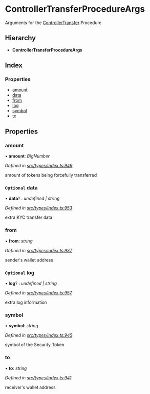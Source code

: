 # ControllerTransferProcedureArgs

Arguments for the [ControllerTransfer](../enums/_types_index_.proceduretype.md#controllertransfer) Procedure

## Hierarchy

* **ControllerTransferProcedureArgs**

## Index

### Properties

* [amount](_types_index_.controllertransferprocedureargs.md#amount)
* [data](_types_index_.controllertransferprocedureargs.md#optional-data)
* [from](_types_index_.controllertransferprocedureargs.md#from)
* [log](_types_index_.controllertransferprocedureargs.md#optional-log)
* [symbol](_types_index_.controllertransferprocedureargs.md#symbol)
* [to](_types_index_.controllertransferprocedureargs.md#to)

## Properties

### amount

• **amount**: _BigNumber_

_Defined in_ [_src/types/index.ts:949_](https://github.com/PolymathNetwork/polymath-sdk/blob/550676f/src/types/index.ts#L949)

amount of tokens being forcefully transferred

### `Optional` data

• **data**? : _undefined \| string_

_Defined in_ [_src/types/index.ts:953_](https://github.com/PolymathNetwork/polymath-sdk/blob/550676f/src/types/index.ts#L953)

extra KYC transfer data

### from

• **from**: _string_

_Defined in_ [_src/types/index.ts:937_](https://github.com/PolymathNetwork/polymath-sdk/blob/550676f/src/types/index.ts#L937)

sender's wallet address

### `Optional` log

• **log**? : _undefined \| string_

_Defined in_ [_src/types/index.ts:957_](https://github.com/PolymathNetwork/polymath-sdk/blob/550676f/src/types/index.ts#L957)

extra log information

### symbol

• **symbol**: _string_

_Defined in_ [_src/types/index.ts:945_](https://github.com/PolymathNetwork/polymath-sdk/blob/550676f/src/types/index.ts#L945)

symbol of the Security Token

### to

• **to**: _string_

_Defined in_ [_src/types/index.ts:941_](https://github.com/PolymathNetwork/polymath-sdk/blob/550676f/src/types/index.ts#L941)

receiver's wallet address

